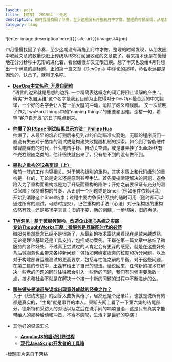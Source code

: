 ```yaml
---
layout: post
title: 【健荐】 201504 - 无名
description: 四月慢慢找回了节奏，至少这期没有再拖到月中才做。整理的时候发现，从朋友圈中收藏文章的数量快赶上传统从RSS订阅里收藏的文章数了。看来技术还是在慢慢地在分分秒秒中无形的进化着，看似缓慢却又无限迅疾。想了半天也没给4月刊想出一个满意的副标题，正如第一篇文章《DevOps》中评论的那样，命名永远都是困难的，认怂了，就叫无名吧。
category: blog
---
```

![enter image description here]({{ site.url }}/images/4.jpg)

四月慢慢找回了节奏，至少这期没有再拖到月中才做。整理的时候发现，从朋友圈中收藏文章的数量快赶上传统从RSS订阅里收藏的文章数了。看来技术还是在慢慢地在分分秒秒中无形的进化着，看似缓慢却又无限迅疾。想了半天也没给4月刊想出一个满意的副标题，正如第一篇文章《DevOps》中评论的那样，命名永远都是困难的，认怂了，就叫无名吧。

*  **[DevOps中文名称: 开发自运维](http://liguanglei.name/blogs/2015/04/22/devops-chinese-name/)**  
	“语言的边界就是思想的边界. 一个精确表达概念的词汇将阻止误解的产生.”。确实“开发自运维”这个名字是我到目前为止觉得对于DevOps最合适的中文翻译，一个好的名字会让人有一拍大腿的冲动，消除了歧义和误解。 又一次证明了作为TwoHardThings中的“naming things”的重要和困难。歪楼一句，希望“客户自开发”的日子晚点到来。
	
* **[帅爆了的 RSpec 测试结果显示方法：Philips Hue](https://ruby-china.org/topics/25102)**  
	 帅爆了，从最早的熔岩灯到后来见到过的自动瞄准火箭炮，无聊的程序员们一直没有失去对于酷炫的测试或是构建失败提醒机制的探索。如今到了智能硬件和智能穿戴的时代，什么电击手环、自动关空调，或是谁弄挂了Build始终有个光柱跟随之类的，估计很快就出来了，只有想不到的没有做不到。
 
*  **[架构之重构的12条军规（上）](http://www.infoq.com/cn/articles/architect-12-rules)**  
	和前一阵的工作内容相关。对于架构级别的重构，其实本质上和代码级别的重构是一样的，无论是定义还是原则甚至手法。首先要搞清楚解决的问题，避免陷入为了重构而重构或是为了升级而重构的陷阱；开始之前要保证有充分的测试保障；保持重构的节奏，从识别一个问题或是Smell（例如组件依赖混乱）开始到消除这个Smell结束；过程中要力争保持系统的随时可用（随时都可以通过所有的测试，可随时提交）。记住重构的手法（心法）对于架构级的重构依然有效，还是那16字真言：旧的不变，新的创建，一步切换，旧的再见。

* **[TW洞见｜基于微服务架构，改造企业核心系统之实践](http://mp.weixin.qq.com/s?__biz=MjM5MjY3OTgwMA==&mid=204940092&idx=1&sn=5c1761877f0fb244031e7329b85b4317&scene=2&from=timeline&isappinstalled=0#rd)**  
**[专访ThoughtWorks王磊：微服务是互联网时代的必然](http://mp.weixin.qq.com/s?__biz=MjM5MDE0Mjc4MA==&mid=205578175&idx=1&sn=f63cb5229dfc2a0595c44537442916dc&scene=2&from=timeline&isappinstalled=0#rd)**  
	 微服务虽然概念已经不是很新了，从最新的技术雷达来看现在是越来越成熟，无论是理论基础还是工具支持，包括成功案例。王磊在第一篇文章中总结了微服务的各种好处。不过真正尝试过的人肯定会有更深的感受，就是在这些好处背后微服务也会带来各种新问题：包括如何确定服务的粒度和拆分问题，以及对于构建部署运维测试的更高要求，包括与性能之前的平衡。对于这些问题，在第二篇的专访中，王磊有给出了自己的想法。话说回来，任何新的技术在解决一些老的问题的同时往往都会引入一些新的问题，我们有时候需要勇敢一点，技术和社会不就是在解决一个接一个新的问题的过程中不断进步的么。

* **[哪些镜头是演员失误或出现意外成就的经典之作？](http://www.zhihu.com/question/22414663/answer/44456789?utm_campaign=rss&utm_medium=rss&utm_source=rss&utm_content=title)**  
	关于《纽约灾星》的回答太曲折离奇了，居然还是个纪录片，也就是说所有的都是真实的，“主角”就是事件的本人。果断去网上看了一下第六集的结尾部分，德斯特和采访人的对话以及之后在洗手间的喃喃自语，这是只有真实才能带给人的那种触动和冲击，不得不感叹，生活才是最好的导演！
	
* 其他好的资源汇总
	* **[AngularJS的启动引导过程](https://cnodejs.org/topic/5524989ab50122cc0bf6d60e)**
	* **[现代JavaScript开发者的工具箱](http://mp.weixin.qq.com/s?__biz=MjM5MDE0Mjc4MA==&mid=205863827&idx=1&sn=59ee34e12e82f066b1905bc07734b378&scene=2&from=timeline&isappinstalled=0#rd)**

-标题图片来自于网络

